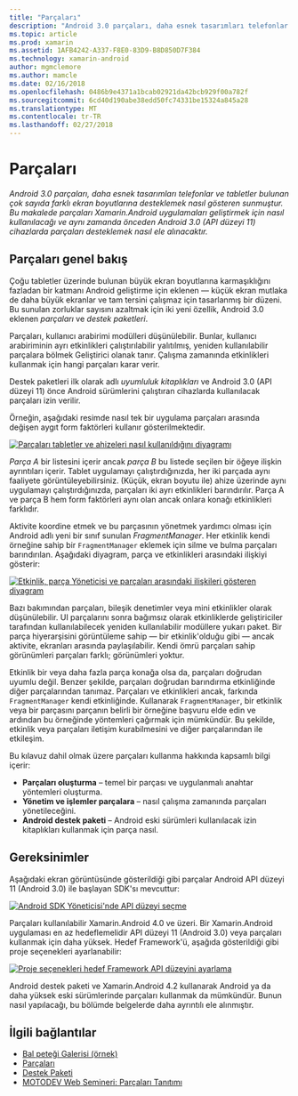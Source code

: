 ```yaml
---
title: "Parçaları"
description: "Android 3.0 parçaları, daha esnek tasarımları telefonlar ve tabletler bulunan çok sayıda farklı ekran boyutlarına desteklemek nasıl gösteren sunmuştur. Bu makalede parçaları Xamarin.Android uygulamaları geliştirmek için nasıl kullanılacağı ve aynı zamanda önceden Android 3.0 (API düzeyi 11) cihazlarda parçaları desteklemek nasıl ele alınacaktır."
ms.topic: article
ms.prod: xamarin
ms.assetid: 1AFB4242-A337-F8E0-83D9-B8D850D7F384
ms.technology: xamarin-android
author: mgmclemore
ms.author: mamcle
ms.date: 02/16/2018
ms.openlocfilehash: 0486b9e4371a1bcab02921da42bcb929f00a782f
ms.sourcegitcommit: 6cd40d190abe38edd50fc74331be15324a845a28
ms.translationtype: MT
ms.contentlocale: tr-TR
ms.lasthandoff: 02/27/2018
---
```

# <a name="fragments"></a>Parçaları

_Android 3.0 parçaları, daha esnek tasarımları telefonlar ve tabletler bulunan çok sayıda farklı ekran boyutlarına desteklemek nasıl gösteren sunmuştur. Bu makalede parçaları Xamarin.Android uygulamaları geliştirmek için nasıl kullanılacağı ve aynı zamanda önceden Android 3.0 (API düzeyi 11) cihazlarda parçaları desteklemek nasıl ele alınacaktır._

## <a name="fragments-overview"></a>Parçaları genel bakış

Çoğu tabletler üzerinde bulunan büyük ekran boyutlarına karmaşıklığını fazladan bir katmanı Android geliştirme için eklenen — küçük ekran mutlaka de daha büyük ekranlar ve tam tersini çalışmaz için tasarlanmış bir düzeni. Bu sunulan zorluklar sayısını azaltmak için iki yeni özellik, Android 3.0 eklenen *parçaları* ve *destek paketleri*.

Parçaları, kullanıcı arabirimi modülleri düşünülebilir. Bunlar, kullanıcı arabiriminin ayrı etkinlikleri çalıştırılabilir yalıtılmış, yeniden kullanılabilir parçalara bölmek Geliştirici olanak tanır. Çalışma zamanında etkinlikleri kullanmak için hangi parçaları karar verir.

Destek paketleri ilk olarak adlı *uyumluluk kitaplıkları* ve Android 3.0 (API düzeyi 11) önce Android sürümlerini çalıştıran cihazlarda kullanılacak parçaları izin verilir.

Örneğin, aşağıdaki resimde nasıl tek bir uygulama parçaları arasında değişen aygıt form faktörleri kullanır gösterilmektedir.

[![Parçaları tabletler ve ahizeleri nasıl kullanıldığını diyagramı](images/00.png)](images/00.png)

*Parça A* bir listesini içerir ancak *parça B* bu listede seçilen bir öğeye ilişkin ayrıntıları içerir. Tablet uygulamayı çalıştırdığınızda, her iki parçada aynı faaliyete görüntüleyebilirsiniz. (Küçük, ekran boyutu ile) ahize üzerinde aynı uygulamayı çalıştırdığınızda, parçaları iki ayrı etkinlikleri barındırılır. Parça A ve parça B hem form faktörleri aynı olan ancak onlara konağı etkinlikleri farklıdır.

Aktivite koordine etmek ve bu parçasının yönetmek yardımcı olması için Android adlı yeni bir sınıf sunulan *FragmentManager*. Her etkinlik kendi örneğine sahip bir `FragmentManager` eklemek için silme ve bulma parçaları barındırılan. Aşağıdaki diyagram, parça ve etkinlikleri arasındaki ilişkiyi gösterir:

[![Etkinlik, parça Yöneticisi ve parçaları arasındaki ilişkileri gösteren diyagram](images/01.png)](images/01.png)

Bazı bakımından parçaları, bileşik denetimler veya mini etkinlikler olarak düşünülebilir. UI parçalarını sonra bağımsız olarak etkinliklerde geliştiriciler tarafından kullanılabilecek yeniden kullanılabilir modüllere yukarı paket. Bir parça hiyerarşisini görüntüleme sahip — bir etkinlik'olduğu gibi — ancak aktivite, ekranları arasında paylaşılabilir. Kendi ömrü parçaları sahip görünümleri parçaları farklı; görünümleri yoktur.

Etkinlik bir veya daha fazla parça konağa olsa da, parçaları doğrudan uyumlu değil. Benzer şekilde, parçaları doğrudan barındırma etkinliğinde diğer parçalarından tanımaz. Parçaları ve etkinlikleri ancak, farkında `FragmentManager` kendi etkinliğinde. Kullanarak `FragmentManager`, bir etkinlik veya bir parçasını parçanın belirli bir örneğine başvuru elde edin ve ardından bu örneğinde yöntemleri çağırmak için mümkündür. Bu şekilde, etkinlik veya parçaları iletişim kurabilmesini ve diğer parçalarından ile etkileşim.

Bu kılavuz dahil olmak üzere parçaları kullanma hakkında kapsamlı bilgi içerir:

-   **Parçaları oluşturma** – temel bir parçası ve uygulanmalı anahtar yöntemleri oluşturma.
-   **Yönetim ve işlemler parçalara** – nasıl çalışma zamanında parçaları yönetileceğini.
-   **Android destek paketi** – Android eski sürümleri kullanılacak izin kitaplıkları kullanmak için parça nasıl.


## <a name="requirements"></a>Gereksinimler

Aşağıdaki ekran görüntüsünde gösterildiği gibi parçalar Android API düzeyi 11 (Android 3.0) ile başlayan SDK'sı mevcuttur:

[![Android SDK Yöneticisi'nde API düzeyi seçme](images/02.png)](images/02.png)

Parçaları kullanılabilir Xamarin.Android 4.0 ve üzeri. Bir Xamarin.Android uygulaması en az hedeflemelidir API düzeyi 11 (Android 3.0) veya parçaları kullanmak için daha yüksek. Hedef Framework'ü, aşağıda gösterildiği gibi proje seçenekleri ayarlanabilir:

[![Proje seçenekleri hedef Framework API düzeyini ayarlama](images/03.png)](images/03.png)

Android destek paketi ve Xamarin.Android 4.2 kullanarak Android ya da daha yüksek eski sürümlerinde parçaları kullanmak da mümkündür. Bunun nasıl yapılacağı, bu bölümde belgelerde daha ayrıntılı ele alınmıştır.


## <a name="related-links"></a>İlgili bağlantılar

- [Bal peteği Galerisi (örnek)](https://developer.xamarin.com/samples/monodroid/HoneycombGallery)
- [Parçaları](http://developer.android.com/guide/topics/fundamentals/fragments.html)
- [Destek Paketi](http://developer.android.com/sdk/compatibility-library.html)
- [MOTODEV Web Semineri: Parçaları Tanıtımı](http://motodev.adobeconnect.com/p9h1aqk3ttn/)
